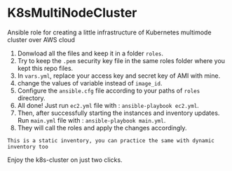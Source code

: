 # K8sMultiNodeCluster
Ansible role for creating a little infrastructure of Kubernetes multimode cluster over AWS cloud

1. Donwload all the files and keep it in a folder  `roles`.
2. Try to keep the `.pem` security key file in the same roles folder where you kept this repo files.
3. In `vars.yml`, replace your access key and secret key of AMI with mine.
4. change the values of variable instead of `image_id`.
5. Configure the `ansible.cfg` file according to your paths of `roles` directory.
6. All done! Just run `ec2.yml` file with : `ansible-playbook ec2.yml`.
7. Then, after successfully starting the instances and inventory updates. Run `main.yml` file with : `ansible-playbook main.yml`.
8. They will call the roles and apply the changes accordingly.

`This is a static inventory, you can practice the same with dynamic inventory too`

Enjoy the k8s-cluster on just two clicks.
